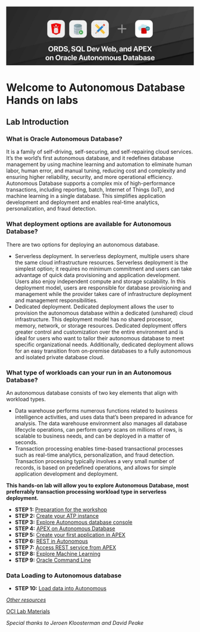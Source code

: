![images](/images/welcome.jpeg)

# Welcome to Autonomous Database Hands on labs #
## Lab Introduction
### What is Oracle Autonomous Database?
It is a family of self-driving, self-securing, and self-repairing cloud services. It’s the world’s first autonomous database, and it redefines database management by using machine learning and automation to eliminate human labor, human error, and manual tuning, reducing cost and complexity and ensuring higher reliability, security, and more operational efficiency. Autonomous Database supports a complex mix of high-performance transactions, including reporting, batch, Internet of Things (IoT), and machine learning in a single database. This simplifies application development and deployment and enables real-time analytics, personalization, and fraud detection.

### What deployment options are available for Autonomous Database?

There are two options for deploying an autonomous database.
- Serverless deployment. In serverless deployment, multiple users share the same cloud infrastructure resources. Serverless deployment is the simplest option; it requires no minimum commitment and users can take advantage of quick data provisioning and application development. Users also enjoy independent compute and storage scalability. In this deployment model, users are responsible for database provisioning and management while the provider takes care of infrastructure deployment and management responsibilities.
- Dedicated deployment. Dedicated deployment allows the user to provision the autonomous database within a dedicated (unshared) cloud infrastructure. This deployment model has no shared processor, memory, network, or storage resources. Dedicated deployment offers greater control and customization over the entire environment and is ideal for users who want to tailor their autonomous database to meet specific organizational needs. Additionally, dedicated deployment allows for an easy transition from on-premise databases to a fully autonomous and isolated private database cloud.

### What type of workloads can your run in an Autonomous Database?

An autonomous database consists of two key elements that align with workload types.
- Data warehouse performs numerous functions related to business intelligence activities, and uses data that’s been prepared in advance for analysis. The data warehouse environment also manages all database lifecycle operations, can perform query scans on millions of rows, is scalable to business needs, and can be deployed in a matter of seconds.
- Transaction processing enables time-based transactional processes such as real-time analytics, personalization, and fraud detection. Transaction processing typically involves a very small number of records, is based on predefined operations, and allows for simple application development and deployment.

**This hands-on lab will allow you to explore Autonomous Database, most preferrably transaction processing workload type in serverless deployment.**

- **STEP 1:** [Preparation for the workshop](step1.md)
- **STEP 2:** [Create your ATP instance](step2.md)
- **STEP 3:** [Explore Autonomous database console](step3.md)
- **STEP 4:** [APEX on Autonomous Database](step4.md)
- **STEP 5:** [Create your first application in APEX](step5.md)
- **STEP 6:** [REST in Autonomous](step6.md)
- **STEP 7:** [Access REST service from APEX](step7.md)
- **STEP 8:** [Explore Machine Learning](step8.md)
- **STEP 9:** [Oracle Command Line](step9.md)

### Data Loading to Autonomous database
- **STEP 10:** [Load data into Autonomous](step10.md)


*[Other resources](https://apex.oracle.com/en/learn/tutorials/)*


[OCI Lab Materials](/README.md)

*Special thanks to Jeroen Kloosterman and David Peake*
